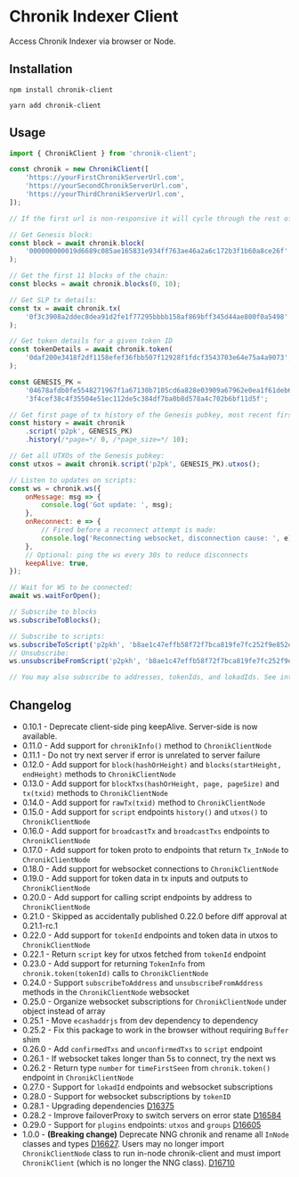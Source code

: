 # Chronik Indexer Client

Access Chronik Indexer via browser or Node.

## Installation

`npm install chronik-client`

`yarn add chronik-client`

## Usage

```js
import { ChronikClient } from 'chronik-client';

const chronik = new ChronikClient([
    'https://yourFirstChronikServerUrl.com',
    'https://yourSecondChronikServerUrl.com',
    'https://yourThirdChronikServerUrl.com',
]);

// If the first url is non-responsive it will cycle through the rest of the array.

// Get Genesis block:
const block = await chronik.block(
    '000000000019d6689c085ae165831e934ff763ae46a2a6c172b3f1b60a8ce26f',
);

// Get the first 11 blocks of the chain:
const blocks = await chronik.blocks(0, 10);

// Get SLP tx details:
const tx = await chronik.tx(
    '0f3c3908a2ddec8dea91d2fe1f77295bbbb158af869bff345d44ae800f0a5498',
);

// Get token details for a given token ID
const tokenDetails = await chronik.token(
    '0daf200e3418f2df1158efef36fbb507f12928f1fdcf3543703e64e75a4a9073',
);

const GENESIS_PK =
    '04678afdb0fe5548271967f1a67130b7105cd6a828e03909a67962e0ea1f61deb649f6bc' +
    '3f4cef38c4f35504e51ec112de5c384df7ba0b8d578a4c702b6bf11d5f';

// Get first page of tx history of the Genesis pubkey, most recent first:
const history = await chronik
    .script('p2pk', GENESIS_PK)
    .history(/*page=*/ 0, /*page_size=*/ 10);

// Get all UTXOs of the Genesis pubkey:
const utxos = await chronik.script('p2pk', GENESIS_PK).utxos();

// Listen to updates on scripts:
const ws = chronik.ws({
    onMessage: msg => {
        console.log('Got update: ', msg);
    },
    onReconnect: e => {
        // Fired before a reconnect attempt is made:
        console.log('Reconnecting websocket, disconnection cause: ', e);
    },
    // Optional: ping the ws every 30s to reduce disconnects
    keepAlive: true,
});

// Wait for WS to be connected:
await ws.waitForOpen();

// Subscribe to blocks
ws.subscribeToBlocks();

// Subscribe to scripts:
ws.subscribeToScript('p2pkh', 'b8ae1c47effb58f72f7bca819fe7fc252f9e852e');
// Unsubscribe:
ws.unsubscribeFromScript('p2pkh', 'b8ae1c47effb58f72f7bca819fe7fc252f9e852e');

// You may also subscribe to addresses, tokenIds, and lokadIds. See integration tests.
```

## Changelog

-   0.10.1 - Deprecate client-side ping keepAlive. Server-side is now available.
-   0.11.0 - Add support for `chronikInfo()` method to `ChronikClientNode`
-   0.11.1 - Do not try next server if error is unrelated to server failure
-   0.12.0 - Add support for `block(hashOrHeight)` and `blocks(startHeight, endHeight)` methods to `ChronikClientNode`
-   0.13.0 - Add support for `blockTxs(hashOrHeight, page, pageSize)` and `tx(txid)` methods to `ChronikClientNode`
-   0.14.0 - Add support for `rawTx(txid)` method to `ChronikClientNode`
-   0.15.0 - Add support for `script` endpoints `history()` and `utxos()` to `ChronikClientNode`
-   0.16.0 - Add support for `broadcastTx` and `broadcastTxs` endpoints to `ChronikClientNode`
-   0.17.0 - Add support for token proto to endpoints that return `Tx_InNode` to `ChronikClientNode`
-   0.18.0 - Add support for websocket connections to `ChronikClientNode`
-   0.19.0 - Add support for token data in tx inputs and outputs to `ChronikClientNode`
-   0.20.0 - Add support for calling script endpoints by address to `ChronikClientNode`
-   0.21.0 - Skipped as accidentally published 0.22.0 before diff approval at 0.21.1-rc.1
-   0.22.0 - Add support for `tokenId` endpoints and token data in utxos to `ChronikClientNode`
-   0.22.1 - Return `script` key for utxos fetched from `tokenId` endpoint
-   0.23.0 - Add support for returning `TokenInfo` from `chronik.token(tokenId)` calls to `ChronikClientNode`
-   0.24.0 - Support `subscribeToAddress` and `unsubscribeFromAddress` methods in the `ChronikClientNode` websocket
-   0.25.0 - Organize websocket subscriptions for `ChronikClientNode` under object instead of array
-   0.25.1 - Move `ecashaddrjs` from dev dependency to dependency
-   0.25.2 - Fix this package to work in the browser without requiring `Buffer` shim
-   0.26.0 - Add `confirmedTxs` and `unconfirmedTxs` to `script` endpoint
-   0.26.1 - If websocket takes longer than 5s to connect, try the next ws
-   0.26.2 - Return type `number` for `timeFirstSeen` from `chronik.token()` endpoint in `ChronikClientNode`
-   0.27.0 - Support for `lokadId` endpoints and websocket subscriptions
-   0.28.0 - Support for websocket subscriptions by `tokenID`
-   0.28.1 - Upgrading dependencies [D16375](https://reviews.bitcoinabc.org/D16375)
-   0.28.2 - Improve failoverProxy to switch servers on error state [D16584](https://reviews.bitcoinabc.org/D16584)
-   0.29.0 - Support for `plugins` endpoints: `utxos` and `groups` [D16605](https://reviews.bitcoinabc.org/D16605)
-   1.0.0 - **(Breaking change)** Deprecate NNG chronik and rename all `InNode` classes and types [D16627](https://reviews.bitcoinabc.org/D16627). Users may no longer import `ChronikClientNode` class to run in-node chronik-client and must import `ChronikClient` (which is no longer the NNG class). [D16710](https://reviews.bitcoinabc.org/D16710)

